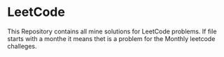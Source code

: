 # LeetCode

This Repository contains all mine solutions for LeetCode problems.
If file starts with a monthe it means thet is a problem for the Monthly leetcode challeges.
